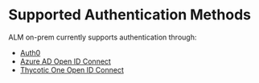 [title]: # (Authentication)
[tags]: # (Account Lifecycle Manager,ALM,Active Directory,on-premise,on-prem,self hosted,oidc)
[priority]: # (4600)

# Supported Authentication Methods

ALM on-prem currently supports authentication through:
* [Auth0](auth.md)
* [Azure AD Open ID Connect](azureoidc.md)
* [Thycotic One Open ID Connect](thyoneoidc.md)